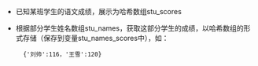 - 已知某班学生的语文成绩，展示为哈希数组stu\_scores
- 根据部分学生姓名数组stu\_names，获取这部分学生的成绩，以哈希数组的形式存储（保存到变量stu\_names\_scores中），如：

        {'刘帅':116，'王雪':120}